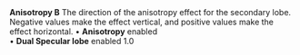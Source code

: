 <tr>
<td><strong>Anisotropy B</strong></td>
<td>The direction of the anisotropy effect for the secondary lobe. Negative values make the effect vertical, and positive values make the effect horizontal.</td>
<td>&#8226; <strong>Anisotropy</strong> enabled <br/>&#8226; <strong>Dual Specular lobe</strong> enabled</td>
<td>1.0</td>
</tr>
